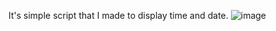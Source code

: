 It's simple script that I made to display time and date.
![image](https://github.com/msqbp/ESP32-TTGO-T-DISPLAY-MSQBP/assets/113902662/d5e74915-f85e-4688-97f5-4c9f7e99b85d)
